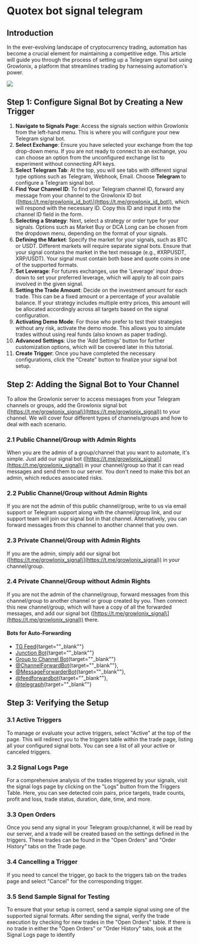# Quotex bot signal telegram

## Introduction

In the ever-evolving landscape of cryptocurrency trading, automation has
become a crucial element for maintaining a competitive edge. This
article will guide you through the process of setting up a Telegram
signal bot using Growlonix, a platform that streamlines trading by
harnessing automation\'s power.

[![](https://static.quotex.io/files/4_en/300_250.jpg)](https://traff.sbs/brokerqxlid)

## Step 1: Configure Signal Bot by Creating a New Trigger

1.  **Navigate to Signals Page**: Access the signals section within
    Growlonix from the left-hand menu. This is where you will configure
    your new Telegram signal bot.
2.  **Select Exchange**: Ensure you have selected your exchange from the
    top drop-down menu. If you are not ready to connect to an exchange,
    you can choose an option from the unconfigured exchange list to
    experiment without connecting API keys.
3.  **Select Telegram Tab**: At the top, you will see tabs with
    different signal type options such as Telegram, Webhook, Email.
    Choose **Telegram** to configure a Telegram signal bot.
4.  **Find Your Channel ID**: To find your Telegram channel ID, forward
    any message from your channel to the Growlonix ID bot
    (\[https://t.me/growlonix_id_bot\](https://t.me/growlonix_id_bot)),
    which will respond with the necessary ID. Copy this ID and input it
    into the channel ID field in the form.
5.  **Selecting a Strategy**: Next, select a strategy or order type for
    your signals. Options such as Market Buy or DCA Long can be chosen
    from the dropdown menu, depending on the format of your signals.
6.  **Defining the Market**: Specify the market for your signals, such
    as BTC or USDT. Different markets will require separate signal bots.
    Ensure that your signal contains the market in the text message
    (e.g., #XRPUSDT, XRP/USDT). Your signal must contain both base and
    quote coins in one of the supported formats.
7.  **Set Leverage**: For futures exchanges, use the 'Leverage' input
    drop-down to set your preferred leverage, which will apply to all
    coin pairs involved in the given signal.
8.  **Setting the Trade Amount**: Decide on the investment amount for
    each trade. This can be a fixed amount or a percentage of your
    available balance. If your strategy includes multiple entry prices,
    this amount will be allocated accordingly across all targets based
    on the signal configuration.
9.  **Activating Demo Mode**: For those who prefer to test their
    strategies without any risk, activate the demo mode. This allows you
    to simulate trades without using real funds (also known as paper
    trading).
10. **Advanced Settings**: Use the 'Add Settings' button for further
    customization options, which will be covered later in this tutorial.
11. **Create Trigger**: Once you have completed the necessary
    configurations, click the "Create" button to finalize your signal
    bot setup.

## Step 2: Adding the Signal Bot to Your Channel

To allow the Growlonix server to access messages from your Telegram
channels or groups, add the Growlonix signal bot
(\[https://t.me/growlonix_signal\](https://t.me/growlonix_signal)) to
your channel. We will cover four different types of channels/groups and
how to deal with each scenario.

### 2.1 Public Channel/Group with Admin Rights

When you are the admin of a group/channel that you want to automate,
it's simple. Just add our signal bot
(\[https://t.me/growlonix_signal\](https://t.me/growlonix_signal)) in
your channel/group so that it can read messages and send them to our
server. You don't need to make this bot an admin, which reduces
associated risks.

### 2.2 Public Channel/Group without Admin Rights

If you are not the admin of this public channel/group, write to us via
email support or Telegram support along with the channel/group link, and
our support team will join our signal bot in that channel.
Alternatively, you can forward messages from this channel to another
channel that you own.

### 2.3 Private Channel/Group with Admin Rights

If you are the admin, simply add our signal bot
(\[https://t.me/growlonix_signal\](https://t.me/growlonix_signal)) in
your channel/group.

### 2.4 Private Channel/Group without Admin Rights

If you are not the admin of the channel/group, forward messages from
this channel/group to another channel or group created by you. Then
connect this new channel/group, which will have a copy of all the
forwarded messages, and add our signal bot
(\[https://t.me/growlonix_signal\](https://t.me/growlonix_signal))
there.

#### Bots for Auto-Forwarding

-   [TG
    Feed](\%22https://telegrambotting.com/tg_feed\%22){target=""_blank""}
-   [Junction
    Bot](\%22https://junctionbot.io/\%22){target=""_blank""}
-   [Group to Channel
    Bot](\%22https://botostore.com/c/grouptochannelbot/\%22){target=""_blank""}
-   [\@ChannelForwardBot](\%22https://t.me/ChannelForwardBot\%22){target=""_blank""},
-   [\@MessageForwarderBot](\%22https://t.me/MessageForwarderBot\%22){target=""_blank""},
-   [\@feedforwardbot](\%22https://t.me/feedforwardbot\%22){target=""_blank""},
-   [\@telegraph](\%22https://t.me/telegraph\%22){target=""_blank""}

## Step 3: Verifying the Setup

### 3.1 Active Triggers

To manage or evaluate your active triggers, select "Active" at the top
of the page. This will redirect you to the triggers table within the
trade page, listing all your configured signal bots. You can see a list
of all your active or canceled triggers.

### 3.2 Signal Logs Page

For a comprehensive analysis of the trades triggered by your signals,
visit the signal logs page by clicking on the "Logs" button from the
Triggers Table. Here, you can see detected coin pairs, price targets,
trade counts, profit and loss, trade status, duration, date, time, and
more.

### 3.3 Open Orders

Once you send any signal in your Telegram group/channel, it will be read
by our server, and a trade will be created based on the settings defined
in the triggers. These trades can be found in the "Open Orders" and
"Order History" tabs on the Trade page.

### 3.4 Cancelling a Trigger

If you need to cancel the trigger, go back to the triggers tab on the
trades page and select "Cancel" for the corresponding trigger.

### 3.5 Send Sample Signal for Testing

To ensure that your setup is correct, send a sample signal using one of
the supported signal formats. After sending the signal, verify the trade
execution by checking for new trades in the "Open Orders" table. If
there is no trade in either the "Open Orders" or "Order History" tabs,
look at the Signal Logs page to identify

